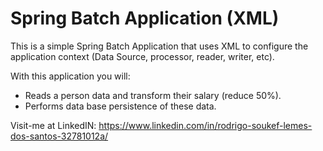 # Spring Batch Application (XML)
This is a simple Spring Batch Application that uses XML to configure the application context (Data Source, processor, reader, writer, etc).

With this application you will:

- Reads a person data and transform their salary (reduce 50%).
- Performs data base persistence of these data.

Visit-me at LinkedIN: https://www.linkedin.com/in/rodrigo-soukef-lemes-dos-santos-32781012a/
